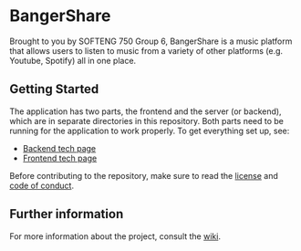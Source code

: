 # BangerShare

Brought to you by SOFTENG 750 Group 6, BangerShare is a music platform that allows users to listen to music from a variety of other platforms (e.g. Youtube, Spotify) all in one place.

## Getting Started

The application has two parts, the frontend and the server (or backend), which are in separate directories in this repository. Both parts need to be running for the application to work properly. To get everything set up, see:
* [Backend tech page](https://github.com/BennyChun/Group-6-Gray-Goat/wiki/Backend/)
* [Frontend tech page](https://github.com/BennyChun/Group-6-Gray-Goat/wiki/Frontend)

Before contributing to the repository, make sure to read the [license](https://github.com/BennyChun/Group-6-Gray-Goat/blob/master/LICENSE) and [code of conduct](https://github.com/BennyChun/Group-6-Gray-Goat/wiki/Code-of-Conduct).

## Further information

For more information about the project, consult the [wiki](https://github.com/BennyChun/Group-6-Gray-Goat/wiki).
